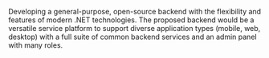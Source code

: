 Developing a general-purpose, open-source backend with the flexibility and features of modern .NET technologies. The proposed backend would be a versatile service platform to support diverse application types (mobile, web, desktop) with a full suite of common backend services and an admin panel with many roles.
